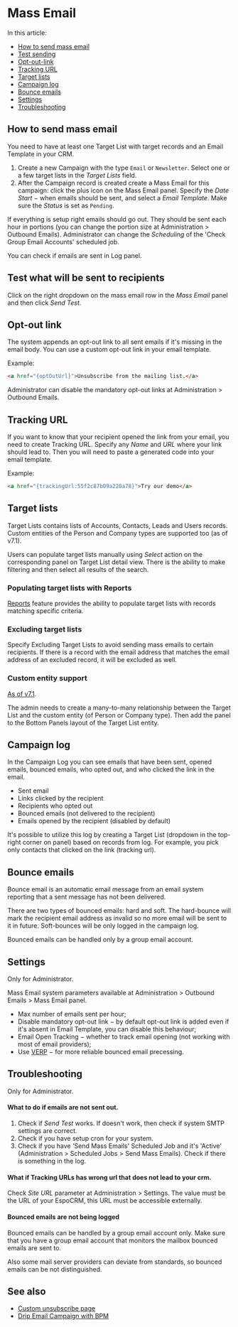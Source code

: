 # Mass Email

In this article:

* [How to send mass email](#how-to-send-mass-email)
* [Test sending](#test-what-will-be-sent-to-recipients)
* [Opt-out-link](#opt-out-link)
* [Tracking URL](#tracking-url)
* [Target lists](#target-lists)
* [Campaign log](#campaign-log)
* [Bounce emails](#bounce-emails)
* [Settings](#settings)
* [Troubleshooting](#troubleshooting)

## How to send mass email

You need to have at least one Target List with target records and an Email Template in your CRM.

1. Create a new Campaign with the type `Email` or `Newsletter`. Select one or a few target lists in the *Target Lists* field.
2. After the Campaign record is created create a Mass Email for this campaign: click the plus icon on the Mass Email panel. Specify the _Date Start_ − when emails should be sent, and select a _Email Template_. Make sure the *Status* is set as `Pending`.

If everything is setup right emails should go out. They should be sent each hour in portions (you can change the portion size at Administration > Outbound Emails). Administrator can change the *Scheduling* of the 'Check Group Email Accounts' scheduled job.

You can check if emails are sent in Log panel.

## Test what will be sent to recipients

Click on the right dropdown on the mass email row in the _Mass Email_ panel and then click _Send Test_.

## Opt-out link

The system appends an opt-out link to all sent emails if it's missing in the email body. You can use a custom opt-out link in your email template.

Example:

```html
<a href="{optOutUrl}">Unsubscribe from the mailing list.</a>
```

Administrator can disable the mandatory opt-out links at Administration > Outbound Emails.

## Tracking URL

If you want to know that your recipient opened the link from your email, you need to create Tracking URL. Specify any _Name_
 and _URL_ where your link should lead to. Then you will need to paste a generated code into your email template.

 Example:

```html
<a href="{trackingUrl:55f2c87b09a220a78}">Try our demo</a>
```

## Target lists

Target Lists contains lists of Accounts, Contacts, Leads and Users records. Custom entities of the Person and Company types are supported too (as of v7.1).

Users can populate target lists manually using _Select_ action on the corresponding panel on Target List detail view. There is the ability to make filtering and then select all results of the search.

### Populating target lists with Reports

[Reports](reports.md#syncing-with-target-lists) feature provides the ability to populate target lists with records matching specific criteria.

### Excluding target lists

Specify Excluding Target Lists to avoid sending mass emails to certain recipients. If there is a record with the email address that matches the email address of an excluded record, it will be excluded as well.

### Custom entity support

[As of v7.1](https://github.com/espocrm/espocrm/issues/2203).

The admin needs to create a many-to-many relationship between the Target List and the custom entity (of Person or Company type). Then add the panel to the Bottom Panels layout of the Target List entity.

## Campaign log

In the Campaign Log you can see emails that have been sent, opened emails, bounced emails, who opted out, and who clicked the link in the email.

* Sent email
* Links clicked by the recipient
* Recipients who opted out
* Bounced emails (not delivered to the recipient)
* Emails opened by the recipient (disabled by default)

It's possible to utilize this log by creating a Target List (dropdown in the top-right corner on panel) based on records from log. For example, you pick only contacts that clicked on the link (tracking url).

## Bounce emails

Bounce email is an automatic email message from an email system reporting that a sent message has not been delivered.

There are two types of bounced emails: hard and soft. The hard-bounce will mark the recipient email address as invalid so no more email will be sent to it in future. Soft-bounces will be only logged in the campaign log.

Bounced emails can be handled only by a group email account. 

## Settings

Only for Administrator.

Mass Email system parameters available at Administration > Outbound Emails > Mass Email panel.

* Max number of emails sent per hour;
* Disable mandatory opt-out link − by default opt-out link is added even if it's absent in Email Template, you can disable this behaviour;
* Email Open Tracking − whether to track email opening (not working with most of email providers);
* Use [VERP](https://en.wikipedia.org/wiki/Variable_envelope_return_path) − for more reliable bounced email precessing.

## Troubleshooting

Only for Administrator.

#### What to do if emails are not sent out.

1. Check if _Send Test_ works. If doesn't work, then check if system SMTP settings are correct.
2. Check if you have setup cron for your system.
3. Check if you have 'Send Mass Emails' Scheduled Job and it's 'Active' (Administration > Scheduled Jobs > Send Mass Emails). Check if there is something in the log.

#### What if Tracking URLs has wrong url that does not lead to your crm.

Check *Site URL* parameter at Administration > Settings. The value must be the URL of your EspoCRM, this URL must be accessible externally.

#### Bounced emails are not being logged

Bounced emails can be handled by a group email account only. Make sure that you have a group email account that monitors the mailbox bounced emails are sent to.

Also some mail server providers can deviate from standards, so bounced emails can be not distinguished.

## See also

* [Custom unsubscribe page](../development/campaign-unsubscribe-template.md)
* [Drip Email Campaign with BPM](../administration/bpm-drip-email-campaign.md)
